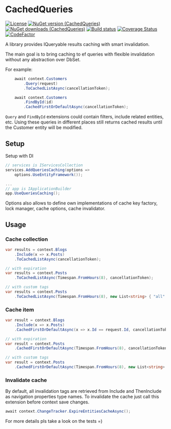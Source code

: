 # CachedQueries

[![License](http://img.shields.io/:license-mit-blue.svg)](https://vposd.mit-license.org/)
[![NuGet version (CachedQueries)](https://img.shields.io/nuget/v/CachedQueries.svg)](https://www.nuget.org/packages/CachedQueries/)
[![NuGet downloads (CachedQueries)](https://img.shields.io/nuget/dt/CachedQueries.svg)](https://www.nuget.org/packages/CachedQueries/)
[![Build status](https://github.com/vposd/CachedQueries/actions/workflows/release.yml/badge.svg)]()
[![Coverage Status](https://coveralls.io/repos/github/vposd/CachedQueries/badge.svg?branch=master)](https://coveralls.io/github/vposd/CachedQueries?branch=master)
[![CodeFactor](https://www.codefactor.io/repository/github/vposd/cachedqueries/badge)](https://www.codefactor.io/repository/github/vposd/cachedqueries)

A library provides IQueryable results caching with smart invalidation.

The main goal is to bring caching to ef queries with flexible invalidation without any abstraction over DbSet.

For example:

```c#
    await context.Customers
        .Query(request)
        .ToCachedListAsync(cancellationToken);

    await context.Customers
        .FindById(id)
        .CachedFirstOrDefaultAsync(cancellationToken);
```

`Query` and `FindById` extensions could contain filters, include related entities, etc.
Using these queries in different places still returns cached results until the Customer entity will be modified.

## Setup

Setup with DI

```c#
// services is IServicesCollection
services.AddQueriesCaching(options =>
    options.UseEntityFramework());

...
// app is IApplicationBuilder
app.UseQueriesCaching();
```

Options also allows to define own implementations of cache key factory, lock manager, cache options, cache invalidator.

## Usage

### Cache collection

```c#
var results = context.Blogs
    .Include(x => x.Posts)
    .ToCachedListAsync(cancellationToken);

// with expiration
var results = context.Posts
    .ToCachedListAsync(Timespan.FromHours(8), cancellationToken);

// with custom tags
var results = context.Posts
    .ToCachedListAsync(Timespan.FromHours(8), new List<string> { "all" }, cancellationToken);
```

### Cache item

```c#
var result = context.Blogs
    .Include(x => x.Posts)
    .CachedFirstOrDefaultAsync(x => x.Id == request.Id, cancellationToken);

// with expiration
var result = context.Posts
    .CachedFirstOrDefaultAsync(Timespan.FromHours(8), cancellationToken);

// with custom tags
var result = context.Posts
    .CachedFirstOrDefaultAsync(Timespan.FromHours(8), new List<string> { "all" }, cancellationToken);
```

### Invalidate cache

By default, all invalidation tags are retrieved from Include and ThenInclude as navigation properties type names.
To invalidate the cache just call this extension before context save changes.

```c#
await context.ChangeTracker.ExpireEntitiesCacheAsync();
```

For more details pls take a look on the tests =)
